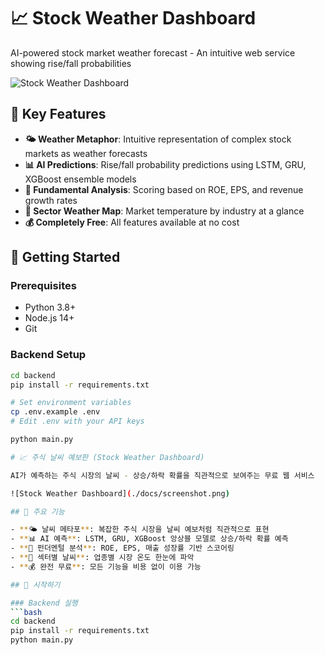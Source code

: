 # 📈 Stock Weather Dashboard

AI-powered stock market weather forecast - An intuitive web service showing rise/fall probabilities

![Stock Weather Dashboard](./docs/screenshot.png)

## 🌟 Key Features

- **🌤️ Weather Metaphor**: Intuitive representation of complex stock markets as weather forecasts
- **📊 AI Predictions**: Rise/fall probability predictions using LSTM, GRU, XGBoost ensemble models
- **💎 Fundamental Analysis**: Scoring based on ROE, EPS, and revenue growth rates
- **🎯 Sector Weather Map**: Market temperature by industry at a glance
- **💰 Completely Free**: All features available at no cost

## 🚀 Getting Started

### Prerequisites
- Python 3.8+
- Node.js 14+
- Git

### Backend Setup
```bash
cd backend
pip install -r requirements.txt

# Set environment variables
cp .env.example .env
# Edit .env with your API keys

python main.py

# 📈 주식 날씨 예보판 (Stock Weather Dashboard)

AI가 예측하는 주식 시장의 날씨 - 상승/하락 확률을 직관적으로 보여주는 무료 웹 서비스

![Stock Weather Dashboard](./docs/screenshot.png)

## 🌟 주요 기능

- **🌤️ 날씨 메타포**: 복잡한 주식 시장을 날씨 예보처럼 직관적으로 표현
- **📊 AI 예측**: LSTM, GRU, XGBoost 앙상블 모델로 상승/하락 확률 예측
- **💎 펀더멘털 분석**: ROE, EPS, 매출 성장률 기반 스코어링
- **🎯 섹터별 날씨**: 업종별 시장 온도 한눈에 파악
- **💰 완전 무료**: 모든 기능을 비용 없이 이용 가능

## 🚀 시작하기

### Backend 실행
```bash
cd backend
pip install -r requirements.txt
python main.py
